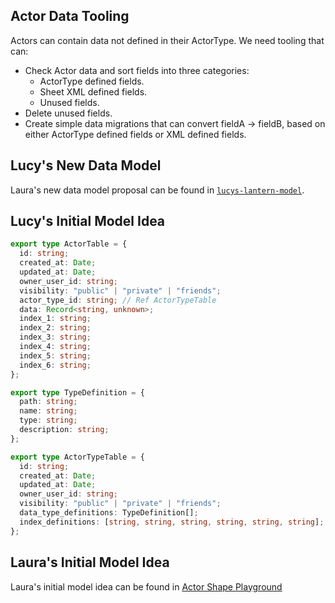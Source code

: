 ## Actor Data Tooling

Actors can contain data not defined in their ActorType. We need tooling that can:

- Check Actor data and sort fields into three categories:
  - ActorType defined fields.
  - Sheet XML defined fields.
  - Unused fields.
- Delete unused fields.
- Create simple data migrations that can convert fieldA -> fieldB, based on either ActorType defined fields or XML defined fields.

## Lucy's New Data Model

Laura's new data model proposal can be found in [`lucys-lantern-model`](./Lucy's%20Lantern%20Model%20v2.md).

## Lucy's Initial Model Idea

```typescript
export type ActorTable = {
  id: string;
  created_at: Date;
  updated_at: Date;
  owner_user_id: string;
  visibility: "public" | "private" | "friends";
  actor_type_id: string; // Ref ActorTypeTable
  data: Record<string, unknown>;
  index_1: string;
  index_2: string;
  index_3: string;
  index_4: string;
  index_5: string;
  index_6: string;
};

export type TypeDefinition = {
  path: string;
  name: string;
  type: string;
  description: string;
};

export type ActorTypeTable = {
  id: string;
  created_at: Date;
  updated_at: Date;
  owner_user_id: string;
  visibility: "public" | "private" | "friends";
  data_type_definitions: TypeDefinition[];
  index_definitions: [string, string, string, string, string, string]; //string is TypeDefinition path
};
```

## Laura's Initial Model Idea

Laura's initial model idea can be found in [Actor Shape Playground](./Actor%20Shape%20Playground.md#Laura%27s%20Initial%20Idea)

